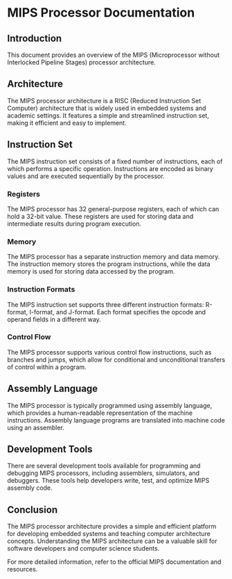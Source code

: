# MIPS Processor Documentation

## Introduction
This document provides an overview of the MIPS (Microprocessor without Interlocked Pipeline Stages) processor architecture.

## Architecture
The MIPS processor architecture is a RISC (Reduced Instruction Set Computer) architecture that is widely used in embedded systems and academic settings. It features a simple and streamlined instruction set, making it efficient and easy to implement.

## Instruction Set
The MIPS instruction set consists of a fixed number of instructions, each of which performs a specific operation. Instructions are encoded as binary values and are executed sequentially by the processor.

### Registers
The MIPS processor has 32 general-purpose registers, each of which can hold a 32-bit value. These registers are used for storing data and intermediate results during program execution.

### Memory
The MIPS processor has a separate instruction memory and data memory. The instruction memory stores the program instructions, while the data memory is used for storing data accessed by the program.

### Instruction Formats
The MIPS instruction set supports three different instruction formats: R-format, I-format, and J-format. Each format specifies the opcode and operand fields in a different way.

### Control Flow
The MIPS processor supports various control flow instructions, such as branches and jumps, which allow for conditional and unconditional transfers of control within a program.

## Assembly Language
The MIPS processor is typically programmed using assembly language, which provides a human-readable representation of the machine instructions. Assembly language programs are translated into machine code using an assembler.

## Development Tools
There are several development tools available for programming and debugging MIPS processors, including assemblers, simulators, and debuggers. These tools help developers write, test, and optimize MIPS assembly code.

## Conclusion
The MIPS processor architecture provides a simple and efficient platform for developing embedded systems and teaching computer architecture concepts. Understanding the MIPS architecture can be a valuable skill for software developers and computer science students.

For more detailed information, refer to the official MIPS documentation and resources.
